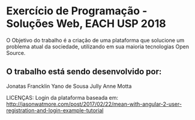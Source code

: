 # Exercício de Programação - Soluções Web, EACH USP 2018

O Objetivo do trabalho é a criação de uma plataforma que solucione um problema atual da sociedade, utilizando em sua maioria tecnologias Open Source.

## O trabalho está sendo desenvolvido por: 
Jonatas Francklin Yano de Sousa
Jully Anne Motta 

LICENÇAS:
Login da plataforma baseada em: http://jasonwatmore.com/post/2017/02/22/mean-with-angular-2-user-registration-and-login-example-tutorial
